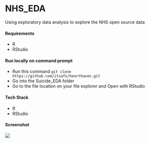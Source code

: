 # NHS_EDA
Using exploratory data analysis to explore the NHS open source data


#### Requirements
+ R
+ RStudio



#### Run locally on command prompt
+ Run this command `git clone https://github.com/itsafo/hearthaven.git`
+ Go into the Suicide_EDA folder
+ Go to the file location on your file explorer and Open with RStudio


#### Tech Stack
+ R
+ RStudio

#### Screenshot
![](images/ml_streamlit_app01.png)
